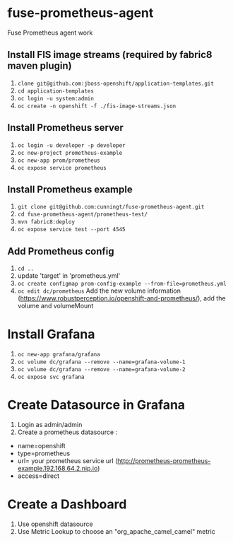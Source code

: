 # fuse-prometheus-agent
Fuse Prometheus agent work

## Install FIS image streams (required by fabric8 maven plugin)

1. `clone git@github.com:jboss-openshift/application-templates.git`
1. `cd application-templates`
1. `oc login -u system:admin`
1. `oc create -n openshift -f ./fis-image-streams.json`

## Install Prometheus server

1. `oc login -u developer -p developer`
1. `oc new-project prometheus-example`
2. `oc new-app prom/prometheus`
3. `oc expose service prometheus`

## Install Prometheus example

1. `git clone git@github.com:cunningt/fuse-prometheus-agent.git`
2. `cd fuse-prometheus-agent/prometheus-test/`
3. `mvn fabric8:deploy`
4. `oc expose service test --port 4545`

## Add Prometheus config

1. `cd ..`
1. update 'target' in 'prometheus.yml'
1. `oc create configmap prom-config-example --from-file=prometheus.yml`
1. `oc edit dc/prometheus` 
Add the new volume information (https://www.robustperception.io/openshift-and-prometheus/), add the volume and volumeMount

# Install Grafana

1. `oc new-app grafana/grafana`
2. `oc volume dc/grafana --remove --name=grafana-volume-1`
3. `oc volume dc/grafana --remove --name=grafana-volume-2`
4. `oc expose svc grafana`

# Create Datasource in Grafana

1. Login as admin/admin
2. Create a prometheus datasource :
* name=openshift
* type=prometheus
* url= your prometheus service url (http://prometheus-prometheus-example.192.168.64.2.nip.io)
* access=direct

# Create a Dashboard

1. Use openshift datasource
2. Use Metric Lookup to choose an "org_apache_camel_camel" metric 
